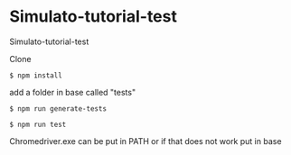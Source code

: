 # Simulato-tutorial-test
Simulato-tutorial-test


Clone

```console
$ npm install
```

add a folder in base called "tests"

```console
$ npm run generate-tests
```

```console
$ npm run test
```

Chromedriver.exe can be put in PATH or if that does not work put in base 
